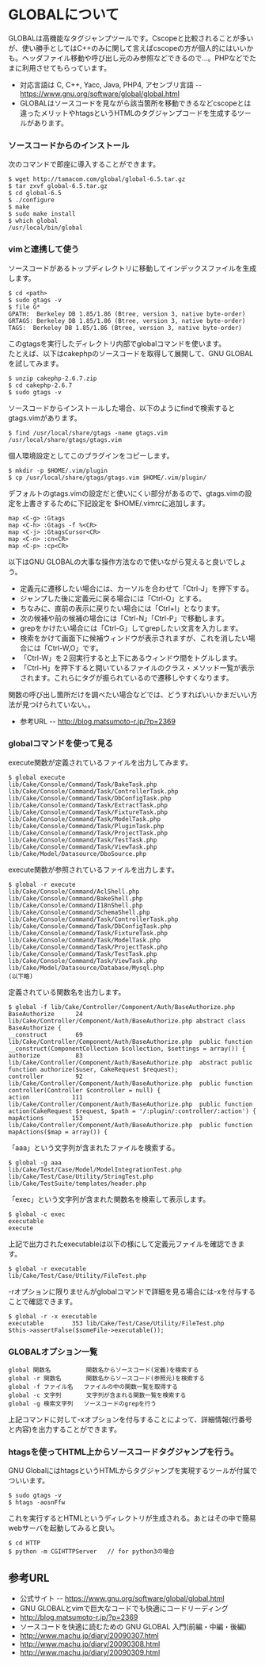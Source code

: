 # GLOBALについて
GLOBALは高機能なタグジャンプツールです。Cscopeと比較されることが多いが、使い勝手としてはC++のみに関して言えばcscopeの方が個人的にはいいかも。ヘッダファイル移動や呼び出し元のみ参照などできるので...。PHPなどでたまに利用させてもらっています。
- 対応言語は C, C++, Yacc, Java, PHP4, アセンブリ言語
-- https://www.gnu.org/software/global/global.html
- GLOBALはソースコードを見ながら該当箇所を移動できるなどcscopeとは違ったメリットやhtagsというHTMLのタグジャンプコードを生成するツールがあります。

### ソースコードからのインストール
次のコマンドで即座に導入することができます。
```
$ wget http://tamacom.com/global/global-6.5.tar.gz
$ tar zxvf global-6.5.tar.gz
$ cd global-6.5
$ ./configure
$ make
$ sudo make install
$ which global
/usr/local/bin/global
```

### vimと連携して使う
ソースコードがあるトップディレクトリに移動してインデックスファイルを生成します。
```
$ cd <path>
$ sudo gtags -v
$ file G*
GPATH:  Berkeley DB 1.85/1.86 (Btree, version 3, native byte-order)
GRTAGS: Berkeley DB 1.85/1.86 (Btree, version 3, native byte-order)
TAGS:  Berkeley DB 1.85/1.86 (Btree, version 3, native byte-order)
```
このgtagsを実行したディレクトリ内部でglobalコマンドを使います。  
たとえば、以下はcakephpのソースコードを取得して展開して、GNU GLOBALを試してみます。
```
$ unzip cakephp-2.6.7.zip
$ cd cakephp-2.6.7
$ sudo gtags -v
```

ソースコードからインストールした場合、以下のようにfindで検索するとgtags.vimがあります。
```
$ find /usr/local/share/gtags -name gtags.vim
/usr/local/share/gtags/gtags.vim
```

個人環境設定としてこのプラグインをコピーします。
```
$ mkdir -p $HOME/.vim/plugin
$ cp /usr/local/share/gtags/gtags.vim $HOME/.vim/plugin/
```

デフォルトのgtags.vimの設定だと使いにくい部分があるので、gtags.vimの設定を上書きするために下記設定を
$HOME/.vimrcに追加します。

```
map <C-g> :Gtags 
map <C-h> :Gtags -f %<CR>
map <C-j> :GtagsCursor<CR>
map <C-n> :cn<CR>
map <C-p> :cp<CR>
```

以下はGNU GLOBALの大事な操作方法なので使いながら覚えると良いでしょう。
- 定義元に遷移したい場合には、カーソルを合わせて「Ctrl-J」を押下する。   
- ジャンプした後に定義元に戻る場合には「Ctrl-O」とする。   
- ちなみに、直前の表示に戻りたい場合には「Ctrl+I」となります。
- 次の候補や前の候補の場合には「Ctrl-N」「Ctrl-P」で移動します。   
- grepをかけたい場合には「Ctrl-G」してgrepしたい文言を入力します。   
- 検索をかけて画面下に候補ウィンドウが表示されますが、これを消したい場合には「Ctrl-W,O」です。   
- 「Ctrl-W」を２回実行すると上下にあるウィンドウ間をトグルします。
- 「Ctrl-H」を押下すると開いているファイルのクラス・メソッド一覧が表示されます。これらにタグが振られているので遷移しやすくなります。

関数の呼び出し箇所だけを調べたい場合などでは、どうすればいいかまだいい方法が見つけられていない。。


- 参考URL
-- http://blog.matsumoto-r.jp/?p=2369

### globalコマンドを使って見る
execute関数が定義されているファイルを出力してみます。
```
$ global execute
lib/Cake/Console/Command/Task/BakeTask.php
lib/Cake/Console/Command/Task/ControllerTask.php
lib/Cake/Console/Command/Task/DbConfigTask.php
lib/Cake/Console/Command/Task/ExtractTask.php
lib/Cake/Console/Command/Task/FixtureTask.php
lib/Cake/Console/Command/Task/ModelTask.php
lib/Cake/Console/Command/Task/PluginTask.php
lib/Cake/Console/Command/Task/ProjectTask.php
lib/Cake/Console/Command/Task/TestTask.php
lib/Cake/Console/Command/Task/ViewTask.php
lib/Cake/Model/Datasource/DboSource.php
```

execute関数が参照されているファイルを出力します。
```
$ global -r execute
lib/Cake/Console/Command/AclShell.php
lib/Cake/Console/Command/BakeShell.php
lib/Cake/Console/Command/I18nShell.php
lib/Cake/Console/Command/SchemaShell.php
lib/Cake/Console/Command/Task/ControllerTask.php
lib/Cake/Console/Command/Task/DbConfigTask.php
lib/Cake/Console/Command/Task/FixtureTask.php
lib/Cake/Console/Command/Task/ModelTask.php
lib/Cake/Console/Command/Task/ProjectTask.php
lib/Cake/Console/Command/Task/TestTask.php
lib/Cake/Console/Command/Task/ViewTask.php
lib/Cake/Model/Datasource/Database/Mysql.php
(以下略)
```

定義されている関数名を出力します。
```
$ global -f lib/Cake/Controller/Component/Auth/BaseAuthorize.php
BaseAuthorize      24 lib/Cake/Controller/Component/Auth/BaseAuthorize.php abstract class BaseAuthorize {
__construct        69 lib/Cake/Controller/Component/Auth/BaseAuthorize.php 	public function __construct(ComponentCollection $collection, $settings = array()) {
authorize          83 lib/Cake/Controller/Component/Auth/BaseAuthorize.php 	abstract public function authorize($user, CakeRequest $request);
controller         92 lib/Cake/Controller/Component/Auth/BaseAuthorize.php 	public function controller(Controller $controller = null) {
action            111 lib/Cake/Controller/Component/Auth/BaseAuthorize.php 	public function action(CakeRequest $request, $path = '/:plugin/:controller/:action') {
mapActions        153 lib/Cake/Controller/Component/Auth/BaseAuthorize.php 	public function mapActions($map = array()) {
```

「aaa」という文字列が含まれたファイルを検索する。
```
$ global -g aaa
lib/Cake/Test/Case/Model/ModelIntegrationTest.php
lib/Cake/Test/Case/Utility/StringTest.php
lib/Cake/TestSuite/templates/header.php
```

「exec」という文字列が含まれた関数名を検索して表示します。
```
$ global -c exec
executable
execute
```

上記で出力されたexecutableは以下の様にして定義元ファイルを確認できます。
```
$ global -r executable
lib/Cake/Test/Case/Utility/FileTest.php
```

-rオプションに限りませんがglobalコマンドで詳細を見る場合には-xを付与することで確認できます。
```
$ global -r -x executable
executable        353 lib/Cake/Test/Case/Utility/FileTest.php 		$this->assertFalse($someFile->executable());
```

### GLOBALオプション一覧
```
global 関数名          関数名からソースコード(定義)を検索する
global -r 関数名       関数名からソースコード(参照元)を検索する
global -f ファイル名   ファイルの中の関数一覧を取得する
global -c 文字列       文字列が含まれる関数一覧を検索する
global -g 検索文字列   ソースコードのgrepを行う
```
上記コマンドに対して-xオプションを付与することによって、詳細情報(行番号と内容)を出力することができます。

### htagsを使ってHTML上からソースコードタグジャンプを行う。
GNU GlobalにはhtagsというHTMLからタグジャンプを実現するツールが付属でついいます。
```
$ sudo gtags -v
$ htags -aosnFfw
```

これを実行するとHTMLというディレクトリが生成される。あとはその中で簡易webサーバを起動してみると良い。
```
$ cd HTTP
$ python -m CGIHTTPServer   // for python3の場合
```

## 参考URL
- 公式サイト
-- https://www.gnu.org/software/global/global.html
- GNU GLOBALとvimで巨大なコードでも快適にコードリーディング
 - http://blog.matsumoto-r.jp/?p=2369
- ソースコードを快適に読むための GNU GLOBAL 入門(前編・中編・後編)
 - http://www.machu.jp/diary/20090307.html
 - http://www.machu.jp/diary/20090308.html
 - http://www.machu.jp/diary/20090309.html
